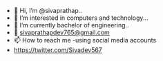 - 👋 Hi, I’m @sivaprathap..
- 👀 I’m interested in computers and technology...
- 🌱 I’m currently bachelor of engineering..
- 💌 sivaprathapdev765@gmail.com
- 📫 How to reach me -using social media accounts
-  https://twitter.com/Sivadev567

<!---
sivadevgit/sivadevgit is a ✨ special ✨ repository because its `README.md` (this file) appears on your GitHub profile.
You can click the Preview link to take a look at your changes.
--->
